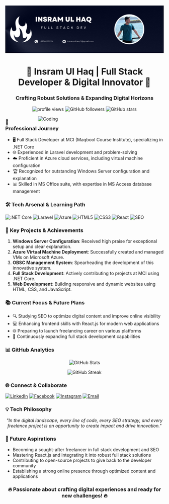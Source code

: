 ![logo](https://github.com/InsramOfficial/InsramOfficial/blob/main/Insram%20Card.png)
<h1 align="center">🚀 Insram Ul Haq | Full Stack Developer & Digital Innovator 🚀</h1>
<h3 align="center">Crafting Robust Solutions & Expanding Digital Horizons</h3>

<p align="center">
  <img src="https://komarev.com/ghpvc/?username=insramofficial&label=Profile%20views&color=0e75b6&style=flat-square" alt="profile views" />
  <img src="https://img.shields.io/github/followers/insramofficial?style=social" alt="GitHub followers" />
  <img src="https://img.shields.io/github/stars/insramofficial?style=social" alt="GitHub stars" />
</p>

<img align="right" alt="Coding" width="400" src="https://cdn.dribbble.com/users/730703/screenshots/6581243/avento.gif">

### 💼 Professional Journey
- 🖥️ Full Stack Developer at MCI (Maqbool Course Institute), specializing in .NET Core
- 🌐 Experienced in Laravel development and problem-solving
- ☁️ Proficient in Azure cloud services, including virtual machine configuration
- 🏆 Recognized for outstanding Windows Server configuration and explanation
- 📊 Skilled in MS Office suite, with expertise in MS Access database management

### 🛠️ Tech Arsenal & Learning Path
<p align="left">
  <img src="https://img.shields.io/badge/.NET_Core-5C2D91?style=for-the-badge&logo=.net&logoColor=white" alt=".NET Core" />
  <img src="https://img.shields.io/badge/Laravel-FF2D20?style=for-the-badge&logo=laravel&logoColor=white" alt="Laravel" />
  <img src="https://img.shields.io/badge/Azure-0089D6?style=for-the-badge&logo=microsoft-azure&logoColor=white" alt="Azure" />
  <img src="https://img.shields.io/badge/HTML5-E34F26?style=for-the-badge&logo=html5&logoColor=white" alt="HTML5" />
  <img src="https://img.shields.io/badge/CSS3-1572B6?style=for-the-badge&logo=css3&logoColor=white" alt="CSS3" />
  <img src="https://img.shields.io/badge/React-20232A?style=for-the-badge&logo=react&logoColor=61DAFB" alt="React" />
  <img src="https://img.shields.io/badge/SEO-47A248?style=for-the-badge&logo=google&logoColor=white" alt="SEO" />
</p>

### 🌟 Key Projects & Achievements
1. **Windows Server Configuration**: Received high praise for exceptional setup and clear explanation.
2. **Azure Virtual Machine Deployment**: Successfully created and managed VMs on Microsoft Azure.
3. **OBSC Management System**: Spearheading the development of this innovative system.
4. **Full Stack Development**: Actively contributing to projects at MCI using .NET Core.
5. **Web Development**: Building responsive and dynamic websites using HTML, CSS, and JavaScript.

### 📚 Current Focus & Future Plans
- 🔍 Studying SEO to optimize digital content and improve online visibility
- 💻 Enhancing frontend skills with React.js for modern web applications
- 🌐 Preparing to launch freelancing career on various platforms
- 🚀 Continuously expanding full stack development capabilities

### 📊 GitHub Analytics
<p align="center">
  <img src="https://github-readme-stats.vercel.app/api?username=insramofficial&show_icons=true&theme=radical" alt="GitHub Stats" />
</p>
<p align="center">
  <img src="https://github-readme-streak-stats.herokuapp.com/?user=insramofficial&theme=dark" alt="GitHub Streak" />
</p>

### 🌐 Connect & Collaborate
<p align="left">
  <a href="https://linkedin.com/in/insram-ul-haq" target="_blank"><img src="https://img.shields.io/badge/LinkedIn-0077B5?style=for-the-badge&logo=linkedin&logoColor=white" alt="LinkedIn"/></a>
  <a href="https://fb.com/insram ul haq" target="_blank"><img src="https://img.shields.io/badge/Facebook-1877F2?style=for-the-badge&logo=facebook&logoColor=white" alt="Facebook"/></a>
  <a href="https://instagram.com/ulhaqinsram" target="_blank"><img src="https://img.shields.io/badge/Instagram-E4405F?style=for-the-badge&logo=instagram&logoColor=white" alt="Instagram"/></a>
  <a href="mailto:insram.contact@gmail.com"><img src="https://img.shields.io/badge/Email-D14836?style=for-the-badge&logo=gmail&logoColor=white" alt="Email"/></a>
</p>

### 💡 Tech Philosophy
<p align="center">
  <i>"In the digital landscape, every line of code, every SEO strategy, and every freelance project is an opportunity to create impact and drive innovation."</i>
</p>

### 🚀 Future Aspirations
- Becoming a sought-after freelancer in full stack development and SEO
- Mastering React.js and integrating it into robust full stack solutions
- Contributing to open-source projects to give back to the developer community
- Establishing a strong online presence through optimized content and applications

<h3 align="center">🔥 Passionate about crafting digital experiences and ready for new challenges! 🔥</h3>
